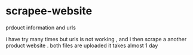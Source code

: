 # scrapee-website
prdouct information and urls

 i have try many times but urls is not working , and i then  scrape a another product website .
both files are uploaded 
it takes almost 1 day 
